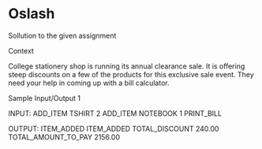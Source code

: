 # Oslash
Sollution to the given assignment

Context

College stationery shop is running its annual clearance sale. It is offering steep discounts on a few of the products for this exclusive sale event. They need your help in coming up with a bill calculator.

Sample Input/Output 1

INPUT:
ADD_ITEM TSHIRT 2
ADD_ITEM NOTEBOOK 1
PRINT_BILL

OUTPUT:
ITEM_ADDED
ITEM_ADDED
TOTAL_DISCOUNT 240.00
TOTAL_AMOUNT_TO_PAY 2156.00
